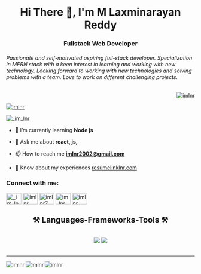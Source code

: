 <h1 align="center">Hi There 👋, I'm M Laxminarayan Reddy</h1>
<h3 align="center">Fullstack Web Developer</h3>
<h6>Passionate and self-motivated aspiring full-stack
developer. Specialization in MERN stack with a keen
interest in learning and working with new technology.
Looking forward to working with new technologies and
solving problems with a team. Love to work on
different challenging projects.
</h6>
<p align="right"> <img src="https://komarev.com/ghpvc/?username=imlnr&label=Profile%20views&color=0e75b6&style=flat" alt="imlnr" /> </p>

<p align="left"> <a href="https://github.com/ryo-ma/github-profile-trophy"><img src="https://github-profile-trophy.vercel.app/?username=imlnr" alt="imlnr" /></a> </p>

<p align="left"> <a href="https://twitter.com/_im_lnr" target="blank"><img src="https://img.shields.io/twitter/follow/_im_lnr?logo=twitter&style=for-the-badge" alt="_im_lnr" /></a> </p>

- 🌱 I’m currently learning **Node js**

- 💬 Ask me about **react, js,**

- 📫 How to reach me **imlnr2002@gmail.com**

- 📄 Know about my experiences [resumelinklnr.com](resumelinklnr.com)

<h3 align="left">Connect with me:</h3>
<p align="left">
<a href="https://twitter.com/_im_lnr" target="blank"><img align="center" src="https://raw.githubusercontent.com/rahuldkjain/github-profile-readme-generator/master/src/images/icons/Social/twitter.svg" alt="_im_lnr" height="30" width="40" /></a>
<a href="https://linkedin.com/in/imlnr" target="blank"><img align="center" src="https://raw.githubusercontent.com/rahuldkjain/github-profile-readme-generator/master/src/images/icons/Social/linked-in-alt.svg" alt="imlnr" height="30" width="40" /></a>
<a href="https://fb.com/imlnr7" target="blank"><img align="center" src="https://raw.githubusercontent.com/rahuldkjain/github-profile-readme-generator/master/src/images/icons/Social/facebook.svg" alt="imlnr7" height="30" width="40" /></a>
<a href="https://instagram.com/im_lnr" target="blank"><img align="center" src="https://raw.githubusercontent.com/rahuldkjain/github-profile-readme-generator/master/src/images/icons/Social/instagram.svg" alt="im_lnr" height="30" width="40" /></a>
<a href="https://www.leetcode.com/imlnr" target="blank"><img align="center" src="https://raw.githubusercontent.com/rahuldkjain/github-profile-readme-generator/master/src/images/icons/Social/leet-code.svg" alt="imlnr" height="30" width="40" /></a>
</p>

<h2 align="center">⚒️ Languages-Frameworks-Tools ⚒️</h2>
<br/>
<div align="center">
    <img src="https://skillicons.dev/icons?i=react,html,css,vscode,github,tailwind,git" />
    <img src="https://skillicons.dev/icons?i=nodejs,python,javascript,typescript,express,mongodb,java,mysql" /><br>
</div>
<br/>
<hr/>

<p align="center">
  <img align="left" src="https://github-readme-stats.vercel.app/api/top-langs/?username=imlnr&theme=vue-dark&show_icons=true&hide_border=false&layout=compact" alt="imlnr" />
  <img align="left" src="https://github-readme-stats.vercel.app/api?username=imlnr&theme=vue-dark&show_icons=true&hide_border=false&count_private=true" alt="imlnr" />
</p>


<p><img align="center" src="https://github-readme-streak-stats.herokuapp.com/?user=imlnr&theme=vue-dark&hide_border=false" alt="imlnr" /></p>
